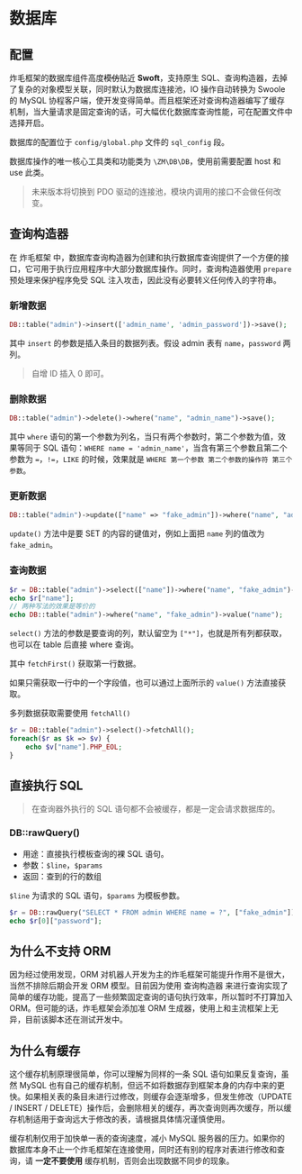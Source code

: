 # 数据库

## 配置

炸毛框架的数据库组件高度~~模仿~~贴近 **Swoft**，支持原生 SQL、查询构造器，去掉了复杂的对象模型关联，同时默认为数据库连接池，IO 操作自动转换为 Swoole 的 MySQL 协程客户端，使开发变得简单。而且框架还对查询构造器编写了缓存机制，当大量请求是固定查询的话，可大幅优化数据库查询性能，可在配置文件中选择开启。

数据库的配置位于 `config/global.php` 文件的 `sql_config` 段。

数据库操作的唯一核心工具类和功能类为 `\ZM\DB\DB`，使用前需要配置 host 和 use 此类。

> 未来版本将切换到 PDO 驱动的连接池，模块内调用的接口不会做任何改变。

## 查询构造器

在 炸毛框架 中，数据库查询构造器为创建和执行数据库查询提供了一个方便的接口，它可用于执行应用程序中大部分数据库操作。同时，查询构造器使用 `prepare` 预处理来保护程序免受 SQL 注入攻击，因此没有必要转义任何传入的字符串。

### 新增数据

```php
DB::table("admin")->insert(['admin_name', 'admin_password'])->save();
```

其中 `insert` 的参数是插入条目的数据列表。假设 admin 表有 `name`，`password` 两列。

> 自增 ID 插入 0 即可。

### 删除数据

```php
DB::table("admin")->delete()->where("name", "admin_name")->save();
```

其中 `where` 语句的第一个参数为列名，当只有两个参数时，第二个参数为值，效果等同于 SQL 语句：`WHERE name = 'admin_name'`，当含有第三个参数且第二个参数为 `=`，`!=`，`LIKE` 的时候，效果就是 `WHERE 第一个参数 第二个参数的操作符 第三个参数`。

### 更新数据

```php
DB::table("admin")->update(["name" => "fake_admin"])->where("name", "admin_name")->save();
```

`update()` 方法中是要 SET 的内容的键值对，例如上面把 `name` 列的值改为 `fake_admin`。

### 查询数据

```php
$r = DB::table("admin")->select(["name"])->where("name", "fake_admin")->fetchFirst();
echo $r["name"];
// 两种写法的效果是等价的
echo DB::table("admin")->where("name", "fake_admin")->value("name");
```

`select()` 方法的参数是要查询的列，默认留空为 `["*"]`，也就是所有列都获取，也可以在 table 后直接 where 查询。

其中 `fetchFirst()` 获取第一行数据。

如果只需获取一行中的一个字段值，也可以通过上面所示的 `value()` 方法直接获取。

多列数据获取需要使用 `fetchAll()`

```php
$r = DB::table("admin")->select()->fetchAll();
foreach($r as $k => $v) {
    echo $v["name"].PHP_EOL;
}
```



## 直接执行 SQL 

>  在查询器外执行的 SQL 语句都不会被缓存，都是一定会请求数据库的。

### DB::rawQuery()

- 用途：直接执行模板查询的裸 SQL 语句。
- 参数：`$line`，`$params`
- 返回：查到的行的数组

`$line` 为请求的 SQL 语句，`$params` 为模板参数。

```php
$r = DB::rawQuery("SELECT * FROM admin WHERE name = ?", ["fake_admin"]);
echo $r[0]["password"];
```

## 为什么不支持 ORM

因为经过使用发现，ORM 对机器人开发为主的炸毛框架可能提升作用不是很大，当然不排除后期会开发 ORM 模型。目前因为使用 查询构造器 来进行查询实现了简单的缓存功能，提高了一些频繁固定查询的语句执行效率，所以暂时不打算加入 ORM。但可能的话，炸毛框架会添加准 ORM 生成器，使用上和主流框架上无异，目前该脚本还在测试开发中。

## 为什么有缓存

这个缓存机制原理很简单，你可以理解为同样的一条 SQL 语句如果反复查询，虽然 MySQL 也有自己的缓存机制，但远不如将数据存到框架本身的内存中来的更快。如果相关表的条目未进行过修改，则缓存会逐渐增多，但发生修改（UPDATE / INSERT / DELETE）操作后，会删除相关的缓存，再次查询则再次缓存，所以缓存机制适用于查询远大于修改的表，请根据具体情况谨慎使用。

缓存机制仅用于加快单一表的查询速度，减小 MySQL 服务器的压力。如果你的数据库本身不止一个炸毛框架在连接使用，同时还有别的程序对表进行修改和查询，请 **一定不要使用** 缓存机制，否则会出现数据不同步的现象。